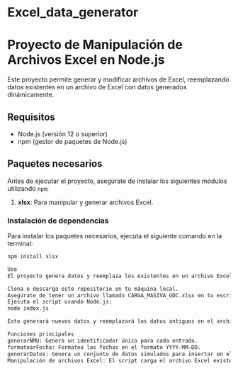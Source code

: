 # Excel_data_generator

# Proyecto de Manipulación de Archivos Excel en Node.js

Este proyecto permite generar y modificar archivos de Excel, reemplazando datos existentes en un archivo de Excel con datos generados dinámicamente.

## Requisitos

- Node.js (versión 12 o superior)
- npm (gestor de paquetes de Node.js)

## Paquetes necesarios

Antes de ejecutar el proyecto, asegúrate de instalar los siguientes módulos utilizando `npm`:

1. **xlsx**: Para manipular y generar archivos Excel.

### Instalación de dependencias

Para instalar los paquetes necesarios, ejecuta el siguiente comando en la terminal:

```bash
npm install xlsx

Uso
El proyecto genera datos y reemplaza los existentes en un archivo Excel (CARGA_MASIVA_GDC.xlsx) ubicado en el escritorio. Sigue estos pasos para ejecutar el código:

Clona o descarga este repositorio en tu máquina local.
Asegúrate de tener un archivo llamado CARGA_MASIVA_GDC.xlsx en tu escritorio.
Ejecuta el script usando Node.js:
node index.js

Esto generará nuevos datos y reemplazará los datos antiguos en el archivo CARGA_MASIVA_GDC.xlsx en el escritorio.

Funciones principales
generarNMU: Genera un identificador único para cada entrada.
formatearFecha: Formatea las fechas en el formato YYYY-MM-DD.
generarDatos: Genera un conjunto de datos simulados para insertar en el archivo Excel.
Manipulación de archivos Excel: El script carga el archivo Excel existente, limpia los datos antiguos y los reemplaza por los nuevos generados.
